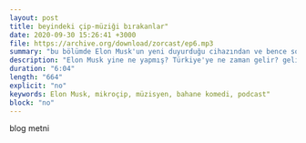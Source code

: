 ```yaml
---
layout: post
title: beyindeki çip-müziği bırakanlar"
date: 2020-09-30 15:26:41 +3000
file: https://archive.org/download/zorcast/ep6.mp3
summary: "bu bölümde Elon Musk'un yeni duyurduğu cihazından ve bence son zamanların en başarılı müzisyen bahanesinden söz ediyorum."
description: "Elon Musk yine ne yapmış? Türkiye'ye ne zaman gelir? gelirse neler olur? aynı paraya daha ucuzunu bulabilir miyiz? bir gün ünlü bir müzisyen olursanız programına gitmek istemediğiniz programcıyı nasıl atlatırsınız? sorular, sorular..."
duration: "6:04" 
length: "664"
explicit: "no" 
keywords: Elon Musk, mikroçip, müzisyen, bahane komedi, podcast"
block: "no" 
---
```


blog metni